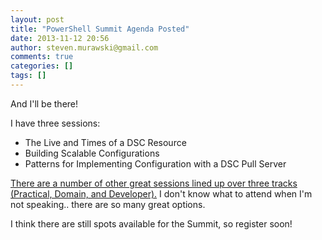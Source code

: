 ```yaml
---
layout: post
title: "PowerShell Summit Agenda Posted"
date: 2013-11-12 20:56
author: steven.murawski@gmail.com
comments: true
categories: []
tags: []
---
```



And I'll be there!


I have three sessions:


*   The Live and Times of a DSC Resource
*   Building Scalable Configurations
*   Patterns for Implementing Configuration with a DSC Pull Server

[There are a number of other great sessions lined up over three tracks (Practical, Domain, and Developer).](http://powershell.org/wp/community-events/summit/powershell-summit-north-america/summit-agenda/)&nbsp;I don't know what to attend when I'm not speaking.. there are so many great options. &nbsp;


I think there are still spots available for the Summit, so register soon!

